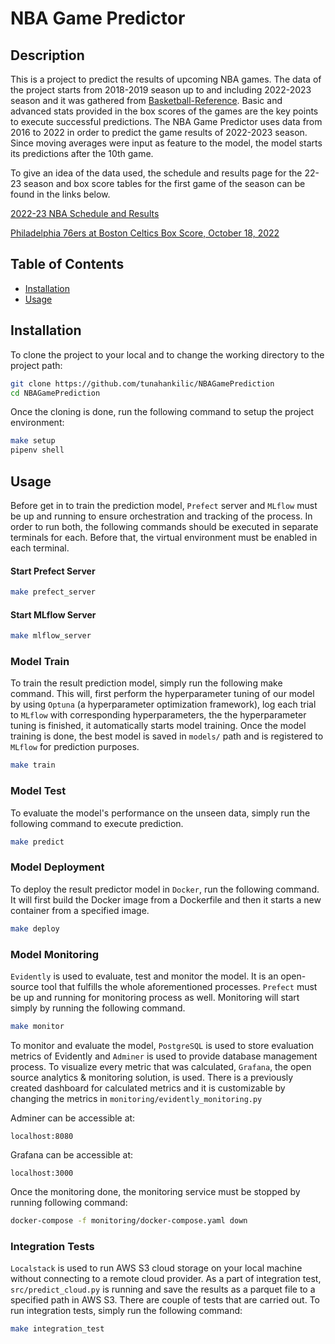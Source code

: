 # NBA Game Predictor


## Description

This is a project to predict the results of upcoming NBA games. The data of the project starts from 2018-2019 season up to and including 2022-2023 season and it was gathered from [Basketball-Reference](https://www.basketball-reference.com/). Basic and advanced stats provided in the box scores of the games are the key points to execute successful predictions. The NBA Game Predictor uses data from 2016 to 2022 in order to predict the game results of 2022-2023 season. Since moving averages were input as feature to the model, the model starts its predictions after the 10th game.

To give an idea of the data used, the schedule and results page for the 22-23 season and box score tables for the first game of the season can be found in the links below.

[2022-23 NBA Schedule and Results](https://www.basketball-reference.com/leagues/NBA_2023_games.html)

[Philadelphia 76ers at Boston Celtics Box Score, October 18, 2022](https://www.basketball-reference.com/boxscores/202210180BOS.html)


## Table of Contents

- [Installation](#installation)
- [Usage](#usage)

## Installation

To clone the project to your local and to change the working directory to the project path:

```bash
git clone https://github.com/tunahankilic/NBAGamePrediction
cd NBAGamePrediction
```

Once the cloning is done, run the following command to setup the project environment:

```bash
make setup
pipenv shell
```

## Usage

Before get in to train the prediction model, ``Prefect`` server and ``MLflow`` must be up and running to ensure orchestration and tracking of the process. In order to run both, the following commands should be executed in separate terminals for each. Before that, the virtual environment must be enabled in each terminal.

#### Start Prefect Server

```bash
make prefect_server
```

#### Start MLflow Server
```bash
make mlflow_server
```

### Model Train

To train the result prediction model, simply run the following make command. This will, first perform the hyperparameter tuning of our model by using ``Optuna`` (a hyperparameter optimization framework), log each trial to ``MLflow`` with corresponding hyperparameters, the the hyperparameter tuning is finished, it automatically starts model training. Once the model training is done, the best model is saved in ``models/`` path and is registered to ``MLflow`` for prediction purposes.

```bash
make train
```

### Model Test

To evaluate the model's performance on the unseen data, simply run the following command to execute prediction.

```bash
make predict
```

### Model Deployment

To deploy the result predictor model in ``Docker``, run the following command. It will first build the Docker image from a Dockerfile and then it starts a new container from a specified image.

```bash
make deploy
```

### Model Monitoring

``Evidently`` is used to evaluate, test and monitor the model. It is an open-source tool that fulfills the whole aforementioned processes. ``Prefect`` must be up and running for monitoring process as well. Monitoring will start simply by running the following command.

```bash
make monitor
```

To monitor and evaluate the model, ``PostgreSQL`` is used to store evaluation metrics of Evidently and ``Adminer`` is used to provide database management process. To visualize every metric that was calculated, ``Grafana``, the open source analytics & monitoring solution, is used. There is a previously created dashboard for calculated metrics and it is customizable by changing the metrics in ``monitoring/evidently_monitoring.py``

Adminer can be accessible at:
```
localhost:8080
```
Grafana can be accessible at:
```
localhost:3000
```

Once the monitoring done, the monitoring service must be stopped by running following command:

```bash
docker-compose -f monitoring/docker-compose.yaml down
```

### Integration Tests

``Localstack`` is used to run AWS S3 cloud storage on your local machine without connecting to a remote cloud provider. As a part of integration test, ``src/predict_cloud.py`` is running and save the results as a parquet file to a specified path in AWS S3. There are couple of tests that are carried out. To run integration tests, simply run the following command:

```bash
make integration_test
```
